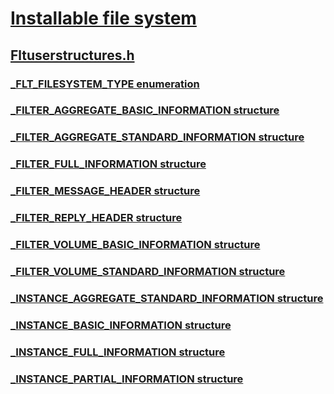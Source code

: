 # [Installable file system](../_ifsk/index.md)
## [Fltuserstructures.h](index.md)
### [_FLT_FILESYSTEM_TYPE enumeration](../fltuserstructures/ne-fltuserstructures-_flt_filesystem_type.md)
### [_FILTER_AGGREGATE_BASIC_INFORMATION structure](../fltuserstructures/ns-fltuserstructures-_filter_aggregate_basic_information.md)
### [_FILTER_AGGREGATE_STANDARD_INFORMATION structure](../fltuserstructures/ns-fltuserstructures-_filter_aggregate_standard_information.md)
### [_FILTER_FULL_INFORMATION structure](../fltuserstructures/ns-fltuserstructures-_filter_full_information.md)
### [_FILTER_MESSAGE_HEADER structure](../fltuserstructures/ns-fltuserstructures-_filter_message_header.md)
### [_FILTER_REPLY_HEADER structure](../fltuserstructures/ns-fltuserstructures-_filter_reply_header.md)
### [_FILTER_VOLUME_BASIC_INFORMATION structure](../fltuserstructures/ns-fltuserstructures-_filter_volume_basic_information.md)
### [_FILTER_VOLUME_STANDARD_INFORMATION structure](../fltuserstructures/ns-fltuserstructures-_filter_volume_standard_information.md)
### [_INSTANCE_AGGREGATE_STANDARD_INFORMATION structure](../fltuserstructures/ns-fltuserstructures-_instance_aggregate_standard_information.md)
### [_INSTANCE_BASIC_INFORMATION structure](../fltuserstructures/ns-fltuserstructures-_instance_basic_information.md)
### [_INSTANCE_FULL_INFORMATION structure](../fltuserstructures/ns-fltuserstructures-_instance_full_information.md)
### [_INSTANCE_PARTIAL_INFORMATION structure](../fltuserstructures/ns-fltuserstructures-_instance_partial_information.md)
